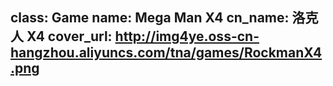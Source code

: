 class: Game
name: Mega Man X4
cn_name: 洛克人 X4
cover_url: http://img4ye.oss-cn-hangzhou.aliyuncs.com/tna/games/RockmanX4.png
---
